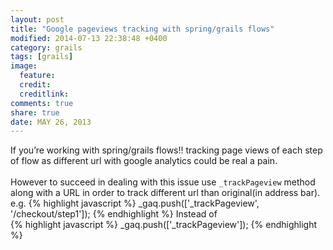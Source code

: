 ```yaml
---
layout: post
title: "Google pageviews tracking with spring/grails flows"
modified: 2014-07-13 22:38:48 +0400
category: grails
tags: [grails]
image:
  feature:
  credit:
  creditlink:
comments: true
share: true
date: MAY 26, 2013
---
```

If you’re working with spring/grails flows!! tracking page views of each step of flow as different url with google analytics could be real a pain.
<br/><br/>
However to succeed in dealing with this issue use `_trackPageview` method along with a URL in order to track different url than original(in address bar). e.g.
{% highlight javascript %}
_gaq.push(['_trackPageview', '/checkout/step1']);
{% endhighlight %}
Instead of
<br/>
{% highlight javascript %}
_gaq.push(['_trackPageview']);
{% endhighlight %}
